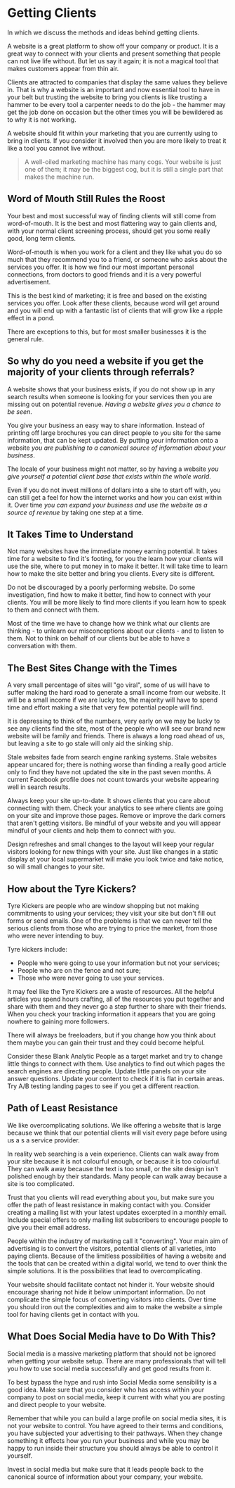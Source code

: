 # Getting Clients

In which we discuss the methods and ideas behind getting clients.



A website is a great platform to show off your company or product. It is a great way to connect with your clients and present something that people can not live life without. But let us say it again; it is not a magical tool that makes customers appear from thin air.

Clients are attracted to companies that display the same values they believe in. That is why a website is an important and now essential tool to have in your belt but trusting the website to bring you clients is like trusting a hammer to be every tool a carpenter needs to do the job - the hammer may get the job done on occasion but the other times you will be bewildered as to why it is not working.

A website should fit within your marketing that you are currently using to bring in clients. If you consider it involved then you are more likely to treat it like a tool you cannot live without.

> A well-oiled marketing machine has many cogs. Your website is just one of them; it may be the biggest cog, but it is still a single part that makes the machine run.

## Word of Mouth Still Rules the Roost

Your best and most successful way of finding clients will still come from word-of-mouth. It is the best and most flattering way to gain clients and, with your normal client screening process, should get you some really good, long term clients.

Word-of-mouth is when you work for a client and they like what you do so much that they recommend you to a friend, or someone who asks about the services you offer. It is how we find our most important personal connections, from doctors to good friends and it is a very powerful advertisement.

This is the best kind of marketing; it is free and based on the existing services you offer. Look after these clients, because word will get around and you will end up with a fantastic list of clients that will grow like a ripple effect in a pond.

There are exceptions to this, but for most smaller businesses it is the general rule.

## So why do you need a website if you get the majority of your clients through referrals?

A website shows that your business exists, if you do not show up in any search results when someone is looking for your services then you are missing out on potential revenue. *Having a website gives you a chance to be seen*.

You give your business an easy way to share information. Instead of printing off large brochures you can direct people to you site for the same information, that can be kept updated. By putting your information onto a website *you are publishing to a canonical source of information about your business*.

The locale of your business might not matter, so by having a website *you give yourself a potential client base that exists within the whole world*.

Even if you do not invest millions of dollars into a site to start off with, you can still get a feel for how the internet works and how you can exist within it. Over time *you can expand your business and use the website as a source of revenue* by taking one step at a time.

## It Takes Time to Understand

Not many websites have the immediate money earning potential. It takes time for a website to find it's footing, for you the learn how your clients will use the site, where to put money in to make it better. It will take time to learn how to make the site better and bring you clients. Every site is different.

Do not be discouraged by a poorly performing website. Do some investigation, find how to make it better, find how to connect with your clients. You will be more likely to find more clients if you learn how to speak to them and connect with them.

Most of the time we have to change how we think what our clients are thinking - to unlearn our misconceptions about our clients - and to listen to them. Not to think on behalf of our clients but be able to have a conversation with them.


## The Best Sites Change with the Times

A very small percentage of sites will "go viral", some of us will have to suffer making the hard road to generate a small income from our website. It will be a small income if we are lucky too, the majority will have to spend time and effort making a site that very few potential people will find.

It is depressing to think of the numbers, very early on we may be lucky to see any clients find the site, most of the people who will see our brand new website will be family and friends. There is always a long road ahead of us, but leaving a site to go stale will only aid the sinking ship.

Stale websites fade from search engine ranking systems. Stale websites appear uncared for; there is nothing worse than finding a really good article only to find they have not updated the site in the past seven months. A current Facebook profile does not count towards your website appearing well in search results.

Always keep your site up-to-date. It shows clients that you care about connecting with them. Check your analytics to see where clients are going on your site and improve those pages. Remove or improve the dark corners that aren't getting visitors. Be mindful of your website and you will appear mindful of your clients and help them to connect with you.

Design refreshes and small changes to the layout will keep your regular visitors looking for new things with your site. Just like changes in a static display at your local supermarket will make you look twice and take notice, so will small changes to your site.

## How about the Tyre Kickers?

Tyre Kickers are people who are window shopping but not making commitments to using your services; they visit your site but don't fill out forms or send emails. One of the problems is that we can never tell the serious clients from those who are trying to price the market, from those who were never intending to buy.

Tyre kickers include:

* People who were going to use your information but not your services;
* People who are on the fence and not sure;
* Those who were never going to use your services.

It may feel like the Tyre Kickers are a waste of resources. All the helpful articles you spend hours crafting, all of the resources you put together and share with them and they never go a step further to share with their friends. When you check your tracking information it appears that you are going nowhere to gaining more followers.

There will always be freeloaders, but if you change how you think about them maybe you can gain their trust and they could become helpful.

Consider these Blank Analytic People as a target market and try to change little things to connect with them. Use analytics to find out which pages the search engines are directing people. Update little panels on your site answer questions. Update your content to check if it is flat in certain areas. Try A/B testing landing pages to see if you get a different reaction.

## Path of Least Resistance

We like overcomplicating solutions. We like offering a website that is large because we think that our potential clients will visit every page before using us a s a service provider.

In reality web searching is a vein experience. Clients can walk away from your site because it is not colourful enough, or because it is too colourful. They can walk away because the text is too small, or the site design isn't polished enough by their standards. Many people can walk away because a site is too complicated.

Trust that you clients will read everything about you, but make sure you offer the path of least resistance in making contact with you. Consider creating a mailing list with your latest updates excerpted in a monthly email. Include special offers to only mailing list subscribers to encourage people to give you their email address.

People within the industry of marketing call it "converting". Your main aim of advertising is to convert the visitors, potential clients of all varieties, into paying clients. Because of the limitless possibilities of having a website and the tools that can be created within a digital world, we tend to over think the simple solutions. It is the possibilities that lead to overcomplicating.

Your website should facilitate contact not hinder it. Your website should encourage sharing not hide it below unimportant information. Do not complicate the simple focus of converting visitors into clients. Over time you should iron out the complexities and aim to make the website a simple tool for having clients get in contact with you.

## What Does Social Media have to Do With This?

Social media is a massive marketing platform that should not be ignored when getting your website setup. There are many professionals that will tell you how to use social media successfully and get good results from it.

To best bypass the hype and rush into Social Media some sensibility is a good idea. Make sure that you consider who has access within your company to post on social media, keep it current with what you are posting and direct people to your website.

Remember that while you can build a large profile on social media sites, it is not your website to control. You have agreed to their terms and conditions, you have subjected your advertising to their pathways. When they change something it effects how you run your business and while you may be happy to run inside their structure you should always be able to control it yourself.

Invest in social media but make sure that it leads people back to the canonical source of information about your company, your website.